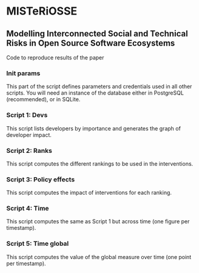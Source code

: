# MISTeRiOSSE
## Modelling Interconnected Social and Technical Risks in Open Source Software Ecosystems

Code to reproduce results of the paper


### Init params

This part of the script defines parameters and credentials used in all other scripts.
You will need an instance of the database either in PostgreSQL (recommended), or in SQLite.

### Script 1: Devs

This script lists developers by importance and generates the graph of developer impact.


### Script 2: Ranks

This script computes the different rankings to be used in the interventions.

### Script 3: Policy effects

This script computes the impact of interventions for each ranking.

### Script 4: Time

This script computes the same as Script 1 but across time (one figure per timestamp).

### Script 5: Time global

This script computes the value of the global measure over time (one point per timestamp).